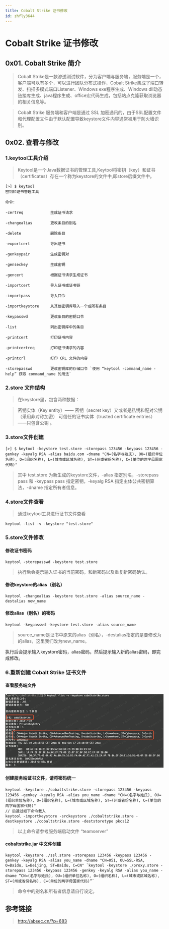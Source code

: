 ```yaml
---
title: Cobalt Strike 证书修改
id: zhfly3644
---
```


# Cobalt Strike 证书修改

## 0x01\. Cobalt Strike 简介

> Cobalt Strike是一款渗透测试软件，分为客户端与服务端，服务端是一个，客户端可以有多个，可以进行团队分布式操作，Cobalt Strike集成了端口转发、扫描多模式端口Listener、Windows exe程序生成、Windows dll动态链接库生成、java程序生成、office宏代码生成，包括站点克隆获取浏览器的相关信息等。

> Cobalt Strike 服务端和客户端是通过 SSL 加密通讯的，由于SSL配置文件和代理配置文件由于默认配置导致keystore文件内容通常被用于防火墙识别。

## 0x02\. 查看与修改

### 1.keytool工具介绍

> Keytool是一个Java数据证书的管理工具,Keytool将密钥（key）和证书（certificates）存在一个称为keystore的文件中,即store后缀文件中。

```
[>] $ keytool 
密钥和证书管理工具

命令:

-certreq            生成证书请求

-changealias        更改条目的别名

-delete             删除条目

-exportcert         导出证书

-genkeypair         生成密钥对

-genseckey          生成密钥

-gencert            根据证书请求生成证书

-importcert         导入证书或证书链

-importpass         导入口令

-importkeystore     从其他密钥库导入一个或所有条目

-keypasswd          更改条目的密钥口令

-list               列出密钥库中的条目

-printcert          打印证书内容

-printcertreq       打印证书请求的内容

-printcrl           打印 CRL 文件的内容

-storepasswd        更改密钥库的存储口令 `使用 “keytool -command_name -help” 获取 command_name 的用法` 
```

### 2.store 文件结构

> 在keystore里，包含两种数据：

> 密钥实体（Key entity）—— 密钥（secret key）又或者是私钥和配对公钥（采用非对称加密） 可信任的证书实体（trusted certificate entries）——只包含公钥 。

### 3.store文件创建

```
[>] $ keytool -keystore test.store -storepass 123456 -keypass 123456 -genkey -keyalg RSA -alias baidu.com -dname "CN=(名字与姓氏), OU=(组织单位名称), O=(组织名称), L=(城市或区域名称), ST=(州或省份名称), C=(单位的两字母国家代码)" 
```

> 其中 test.store 为新生成的keystore文件，-alias 指定别名，-storepass pass 和 -keypass pass 指定密钥，-keyalg RSA 指定主体公共密钥算法，-dname 指定所有者信息。

### 4.store文件查看

> 通过keytool工具进行证书文件查看

```
keytool -list -v -keystore "test.store" 
```

### 5.store文件修改

#### 修改证书密码

```
keytool -storepasswd -keystore test.store 
```

> 执行后会提示输入证书的当前密码，和新密码以及重复新密码确认。

#### 修改keystore的alias（别名）

```
keytool -changealias -keystore test.store -alias source_name -destalias new_name 
```

#### 修改alias（别名）的密码

```
keytool -keypasswd -keystore test.store -alias source_name 
```

> source_name是证书中原来的alias（别名），-destalias指定的是要修改为的alias，这里我们改为new_name。

执行后会提示输入keystore密码，alias密码，然后提示输入新的alias密码，即完成修改。

### 6.重新创建 Cobalt Strike 证书文件

#### 查看服务端文件

![image](../img/b4ad1dc6d5df3f49d366c3917997d709.png)

#### 创建服务端证书文件，请将密码统一

```
keytool -keystore ./cobaltstrike.store -storepass 123456 -keypass 123456 -genkey -keyalg RSA -alias you_name -dname "CN=(名字与姓氏), OU=(组织单位名称), O=(组织名称), L=(城市或区域名称), ST=(州或省份名称), C=(单位的两字母国家代码)"
// 后通过如下命令载入
keytool -importkeystore -srckeystore ./cobaltstrike.store -destkeystore ./cobaltstrike.store -deststoretype pkcs12 
```

> 以上命令请参考服务端启动文件 “teamserver”

#### cobaltstrike.jar 中文件创建

```
keytool -keystore ./ssl.store -storepass 123456 -keypass 123456 -genkey -keyalg RSA -alias you_name -dname "CN=051, OU=SSL-RSA, O=Baidu, L=Beijing, ST=Baidu, C=CN" `keytool -keystore ./proxy.store -storepass 123456 -keypass 123456 -genkey -keyalg RSA -alias you_name -dname “CN=(名字与姓氏), OU=(组织单位名称), O=(组织名称), L=(城市或区域名称), ST=(州或省份名称), C=(单位的两字母国家代码)”` 
```

> 命令中的别名和所有者信息请自行设定。

## 参考链接

> http://absec.cn/?p=683